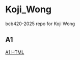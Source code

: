 # Koji_Wong
bcb420-2025 repo for Koji Wong

## A1
<a href=https://github.com/bcb420-2025/Koji_Wong/blob/main/A1_KojiWong/A1_KojiWong.html>A1 HTML</a>
